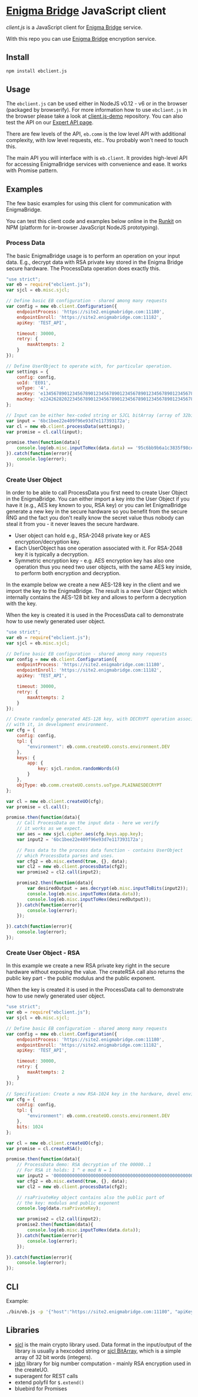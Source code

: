 # [Enigma Bridge] JavaScript client

*client.js* is a JavaScript client for [Enigma Bridge] service.

With this repo you can use [Enigma Bridge] encryption service.

## Install

```sh
npm install ebclient.js
```

## Usage

The `ebclient.js` can be used either in NodeJS v0.12 - v6 or in the browser (packaged by browserify). For more
information how to use `ebclient.js` in the browser please take a look at [client.js-demo] repository.
You can also test the API on our [Expert API page].

There are few levels of the API, `eb.comm` is the low level API with additional complexity, with low level requests, etc..
You probably won't need to touch this.

The main API you will interface with is `eb.client`. It provides high-level API for accessing EnigmaBridge services
with convenience and ease. It works with Promise pattern.

## Examples

The few basic examples for using this client for communication with EnigmaBridge.

You can test this client code and examples below online in the [Runkit] on NPM (platform for in-browser JavaScript
 NodeJS prototyping).

### Process Data

The basic EnigmaBridge usage is to perform an operation on your input data. E.g., decrypt data with RSA private key stored in the
 Enigma Bridge secure hardware. The ProcessData operation does exactly this.

```javascript
"use strict";
var eb = require("ebclient.js");
var sjcl = eb.misc.sjcl;

// Define basic EB configuration - shared among many requests
var config = new eb.client.Configuration({
    endpointProcess: 'https://site2.enigmabridge.com:11180',
    endpointEnroll: 'https://site2.enigmabridge.com:11182',
    apiKey: 'TEST_API',

    timeout: 30000,
    retry: {
        maxAttempts: 2
    }
});

// Define UserObject to operate with, for particular operation.
var settings = {
    config: config,
    uoId: 'EE01',
    uoType: '4',
    aesKey: 'e134567890123456789012345678901234567890123456789012345678901234',
    macKey: 'e224262820223456789012345678901234567890123456789012345678901234'
};

// Input can be either hex-coded string or SJCL bitArray (array of 32bit words / integers).
var input = '6bc1bee22e409f96e93d7e117393172a';
var cl = new eb.client.processData(settings);
var promise = cl.call(input);

promise.then(function(data){
    console.log(eb.misc.inputToHex(data.data) == '95c6bb9b6a1c3835f98cc56087a03e82');
}).catch(function(error){
    console.log(error);
});
```

### Create User Object

In order to be able to call ProcessData you first need to create User Object in the EnigmaBridge. You can either import
a key into the User Object if you have it (e.g., AES key known to you, RSA key) or you can let EnigmaBridge generate a
new key in the secure hardware so you benefit from the secure RNG and the fact you don't really know the secret value
thus nobody can steal it from you - it never leaves the secure hardware.

* User object can hold e.g., RSA-2048 private key or AES encryption/decryption key.
* Each UserObject has one operation associated with it. For RSA-2048 key it is typically a decryption.
* Symmetric encryption key - e.g. AES encryption key has also one operation thus you need two user objects, with the same AES key inside, to perform both encryption and decryption.

In the example below we create a new AES-128 key in the client and we import the key to the EnigmaBridge.
The result is a new User Object which internally contains the AES-128 bit key and allows to perform a decryption with the key.

When the key is created it is used in the ProcessData call to demonstrate how to use newly generated user object.

```javascript
"use strict";
var eb = require("ebclient.js");
var sjcl = eb.misc.sjcl;

// Define basic EB configuration - shared among many requests
var config = new eb.client.Configuration({
    endpointProcess: 'https://site2.enigmabridge.com:11180',
    endpointEnroll: 'https://site2.enigmabridge.com:11182',
    apiKey: 'TEST_API',

    timeout: 30000,
    retry: {
        maxAttempts: 2
    }
});

// Create randomly generated AES-128 key, with DECRYPT operation associated
// with it, in development environment.
var cfg = {
    config: config,
    tpl: {
        "environment": eb.comm.createUO.consts.environment.DEV
    },
    keys: {
        app: {
            key: sjcl.random.randomWords(4)
        }
    },
    objType: eb.comm.createUO.consts.uoType.PLAINAESDECRYPT
};

var cl = new eb.client.createUO(cfg);
var promise = cl.call();

promise.then(function(data){
    // Call ProcessData on the input data - here we verify
    // it works as we expect.
    var aes = new sjcl.cipher.aes(cfg.keys.app.key);
    var input2 = '6bc1bee22e409f96e93d7e117393172a';

    // Pass data to the process data function - contains UserObject
    // which ProcessData parses and uses.
    var cfg2 = eb.misc.extend(true, {}, data);
    var cl2 = new eb.client.processData(cfg2);
    var promise2 = cl2.call(input2);

    promise2.then(function(data){
        var desiredOutput = aes.decrypt(eb.misc.inputToBits(input2));
        console.log(eb.misc.inputToHex(data.data));
        console.log(eb.misc.inputToHex(desiredOutput));
    }).catch(function(error){
        console.log(error);
    });

}).catch(function(error){
    console.log(error);
});
```

### Create User Object - RSA

In this example we create a new RSA private key right in the secure hardware without exposing the value.
The createRSA call also returns the public key part - the public modulus and the public exponent.

When the key is created it is used in the ProcessData call to demonstrate how to use newly generated user object.

```javascript
"use strict";
var eb = require("ebclient.js");
var sjcl = eb.misc.sjcl;

// Define basic EB configuration - shared among many requests
var config = new eb.client.Configuration({
    endpointProcess: 'https://site2.enigmabridge.com:11180',
    endpointEnroll: 'https://site2.enigmabridge.com:11182',
    apiKey: 'TEST_API',

    timeout: 30000,
    retry: {
        maxAttempts: 2
    }
});

// Specification: Create a new RSA-1024 key in the hardware, devel environment.
var cfg = {
    config: config,
    tpl: {
        "environment": eb.comm.createUO.consts.environment.DEV
    },
    bits: 1024
};

var cl = new eb.client.createUO(cfg);
var promise = cl.createRSA();

promise.then(function(data){
    // ProcessData demo: RSA decryption of the 00000..1
    // For RSA it holds: 1 ^ e mod N = 1
    var input2 = '0000000000000000000000000000000000000000000000000000000000000000000000000000000000000000000000000000000000000000000000000000000000000000000000000000000000000000000000000000000000000000000000000000000000000000000000000000000000000000000000000000000000000001';
    var cfg2 = eb.misc.extend(true, {}, data);
    var cl2 = new eb.client.processData(cfg2);

    // rsaPrivateKey object contains also the public part of
    // the key: modulus and public exponent
    console.log(data.rsaPrivateKey);

    var promise2 = cl2.call(input2);
    promise2.then(function(data){
        console.log(eb.misc.inputToHex(data.data));
    }).catch(function(error){
        console.log(error);
    });

}).catch(function(error){
    console.log(error);
});
```

## CLI
Example:

```sh
./bin/eb.js -p '{"host":"https://site2.enigmabridge.com:11180", "apiKey": "TEST_API", "uoId": "ee01", "aesKey":"e134567890123456789012345678901234567890123456789012345678901234", "macKey":"e224262820223456789012345678901234567890123456789012345678901234", "input":"6bc1bee22e409f96e93d7e117393172a"}'
```

## Libraries

* [sjcl] is the main crypto library used. Data format in the input/output of the library is usually a hexcoded string or
 [sjcl BitArray], which is a simple array of 32 bit words (integers).
* [jsbn] library for big number computation - mainly RSA encryption used in the createUO.
* superagent for REST calls
* extend polyfil for `$.extend()`
* bluebird for Promises


[Enigma Bridge]: https://www.enigmabridge.com
[client.js-demo]: https://github.com/EnigmaBridge/client.js-demo
[Expert API page]: https://expert.enigmabridge.com/test/
[sjcl]: https://github.com/bitwiseshiftleft/sjcl
[sjcl BitArray]: https://bitwiseshiftleft.github.io/sjcl/doc/symbols/sjcl.bitArray.html
[jsbn]: https://github.com/andyperlitch/jsbn
[Runkit]: https://runkit.com/npm/ebclient.js
